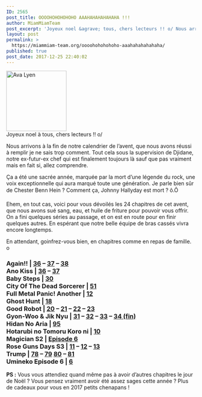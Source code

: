 ```yaml
---
ID: 2565
post_title: OOOOHOHOHOHOHO AAAHAHAHAHAHAHA !!!
author: MiamMiamTeam
post_excerpt: 'Joyeux noel &agrave; tous, chers lecteurs !! o/ Nous arrivons &agrave; la fin de notre calendrier de l&rsquo;avent, que nous avons r&eacute;ussi &agrave; remplir je ne sais trop comment. Tout...'
layout: post
permalink: >
  https://miammiam-team.org/oooohohohohoho-aaahahahahahaha/
published: true
post_date: 2017-12-25 22:40:02
---
```

<p><img class="alignleft" src="https://united-subs.dearclouds.com/wp-content/uploads/2018/04/1a74f084bd46ca692e7a1ff4d7028c2e.jpg" alt="Ava Lyen" width="160" height="160" /><br />
Joyeux noel à tous, chers lecteurs !! o/</p>
<p>Nous arrivons à la fin de notre calendrier de l&rsquo;avent, que nous avons réussi à remplir je ne sais trop comment. Tout cela sous la supervision de Djidane, notre ex-futur-ex chef qui est finalement toujours là sauf que pas vraiment mais en fait si, allez comprendre.</p>
<p>Ça a été une sacrée année, marquée par la mort d&rsquo;une légende du rock, une voix exceptionnelle qui aura marqué toute une génération. Je parle bien sûr de Chester Benn Hein ? Comment ça, Johnny Hallyday est mort ? ô.Ô</p>
<p>Ehem, en tout cas, voici pour vous dévoilés les 24 chapitres de cet avent, que nous avons sué sang, eau, et huile de friture pour pouvoir vous offrir. On a fini quelques séries au passage, et on est en route pour en finir quelques autres. En espérant que notre belle équipe de bras cassés vivra encore longtemps.</p>
<p>En attendant, goinfrez-vous bien, en chapitres comme en repas de famille. o</p>
<h3>
Again!! | <a href="https://mega.nz/#!NbBXzb5L!U4siykT_-qKQYzKhUMVvkrOQR1JoS231fEsx3aJTnro">36</a> &#8211; <a href="https://mega.nz/#!IDQQTRBJ!O-ewdvD1sidc3i2TzIZXI5mhl6fOXdFBJgkRPFnGnVU">37</a> &#8211; <a href="https://mega.nz/#!FaxU2aSK!d7Xhp-d2OsIBiq4W6or8Qfcl-4WNXLHgg5QU1s4r0jc">38</a><br />
Ano Kiss | <a href="https://mega.nz/#!tOwUlSYB!F5yKfqpUQxlqimKnh8HoSSevTxf668ybEIOqD6q2hVA">36</a> &#8211; <a href="https://mega.nz/#!gPQDBb6R!qtKISFpcKy3lVa8zDOfTYC1jfpR-dzUizyQnN3-Jf2Q">37</a><br />
Baby Steps | <a href="https://mega.nz/#!sTwzyYLA!LUnS7Hs66pjtvYthxoE_MbDQZkK8swD2Gvp3shfnWdU">30</a><br />
City Of The Dead Sorcerer | <a href="https://mega.nz/#!9PgSHDDY!oT4yY00UadXb-G4XVyBfqhFAW0K5kv__RjplA8Afjvw">51</a><br />
Full Metal Panic! Another | <a href="https://mega.nz/#!BOQwHR6I!DzOeThxetCaoZyi4lMteQpswKipf3UCPRd_wkgcnTKE">12</a><br />
Ghost Hunt | <a href="https://mega.nz/#!UORQXKza!WzP-wnpfF75JTKtmt7L2Fk9lTW8i9QkfhwjhBXije4Y">18</a><br />
Good Robot | <a href="https://mega.nz/#!JLhkhQxa!ZAbnlATGgVQFodRzp3k-MCxZt21tO6ezcBQIPMydXyk">20</a> &#8211; <a href="https://mega.nz/#!NXpEWDAC!aUCFj7JPCTGb-t3vdnPWkAaJZEGf62sUkgDUg3jDnUo">21</a> &#8211; <a href="https://mega.nz/#!BahxiZzA!R6CHi_KMUT8pXg9qFec-NQvLr3-zQIFGILagCOSi7I8">22</a> &#8211; <a href="https://mega.nz/#!9W4wkYAR!hGbc65dBjmZD8FNrsibxB7844YBYxj3XLpELQB1RIN4">23</a><br />
Gyon-Woo &#038; Jik Nyu | <a href="https://mega.nz/#!dPIElBDT!sPmmbsRKii6MDzB_lcVnZVH1JyHoN7QOK7oe-yd65iA">31</a> &#8211; <a href="https://mega.nz/#!gXgSGKrS!LPZINrsHHshVJEKBoPqEmkbOKOPSKtArIxQz0U43hdY">32</a> &#8211; <a href="https://mega.nz/#!QHJw2CAL!d1u04KUd0Pkn2cgIyhkFy8Nbf_ElKfpkdmJRBPEV7dg">33</a> &#8211; <a href="https://mega.nz/#!IKZgCZBS!hmINEID5fG_P7ZIRbnbvHfoWZ-uYkbI8L_I0ghZICLI">34 (fin)</a><br />
Hidan No Aria | <a href="https://mega.nz/#!kTwEBYzS!JO3nBgS1YKxe-S0l09IrUx1wYjgC65UkeytGR1Yemgc">95</a><br />
Hotarubi no Tomoru Koro ni | <a href="https://mega.nz/#!IfAWCYQQ!sad2Cg-iEUrZJDl29iEr7g2u0R4jgTA9pg5HjiIu9kM">10</a><br />
Magician S2 | <a href="https://mega.nz/#!BD4kiSYZ!WnCSgttJmYeKDg1Cgh0yV2gajCpyD7wbvfpdsblZPjc">Episode 6</a><br />
Rose Guns Days S3 | <a href="https://mega.nz/#!lfAm3BRB!rnTThc4XyK143P5EMsaO7SKf1noOYEKIrI-_SLBGPGc">11</a> &#8211; <a href="https://mega.nz/#!MHYXlIJQ!d9SLVo05c5QpS7EdjJocV0aUhKDLe3OL7xoST4PW3h8">12</a> &#8211; <a href="https://mega.nz/#!wfgCGSxT!-MVb-LQ4PX1DKWHQYTzkp2JTbq-UqnE4PLSKSqdpmIQ">13</a><br />
Trump | <a href="https://mega.nz/#!gDJUzDbI!G8Zg-PZjDzN7PICKE2BC87plCFASl6qoqbrkfbq6TV8">78</a> &#8211; <a href="https://mega.nz/#!QHo2HYyQ!yIxPsOO11-KnPZHCcaqgXku1_FBWeCI32ISbtZQ_E00">79</a> <a href="https://mega.nz/#!8TYgkABR!QSfH0zKDDT6ZAVJX27ZtgLwYHofWq7GdNC3N4R96xgY">80</a> &#8211; <a href="https://mega.nz/#!BPQl1CaQ!iDY5kj6_iUtKCeNHkhd0it7Yy1dITp2_tBtVmJmLI9U">81</a><br />
Umineko Episode 6 | <a href="https://mega.nz/#!Na5XDYAK!nYTYxCnkYE16x8C8VbN2YpvGurUdVk2xG5ZRfzhwDoE">6</a><br />
</h3>
<p><strong>PS :</strong> Vous vous attendiez quand même pas à avoir d&rsquo;autres chapitres le jour de Noël ? Vous pensez vraiment avoir été assez sages cette année ? Plus de cadeaux pour vous en 2017 petits chenapans ! </p>